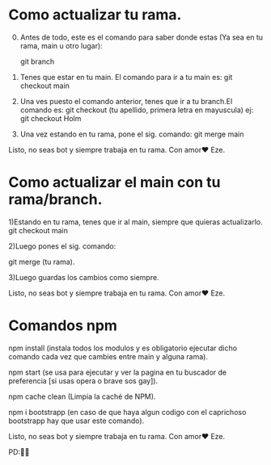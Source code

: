 # Como actualizar tu rama.
0) Antes de todo, este es el comando para saber donde estas (Ya sea en tu rama, main u otro lugar):

      git branch

1) Tenes que estar en tu main.
   El comando para ir a tu main es:
   git checkout main

2) Una ves puesto el comando anterior, tenes que ir a tu branch.El comando es:
   git checkout (tu apellido, primera letra en mayuscula)
ej:   git checkout Holm

3) Una vez estando en tu rama, pone el sig. comando:
   git merge main

Listo, no seas bot y siempre trabaja en tu rama. Con amor❤️ Eze.

# Como actualizar el main con tu rama/branch.

1)Estando en tu rama, tenes que ir al main, siempre que quieras actualizarlo.
  git checkout main

2)Luego pones el sig. comando:

  git merge (tu rama).

3)Luego guardas los cambios como siempre.

Listo, no seas bot y siempre trabaja en tu rama. Con amor❤️ Eze.

# Comandos npm 

npm install (instala todos los modulos y es obligatorio ejecutar dicho comando cada vez que cambies entre main y alguna rama).

npm start (se usa para ejecutar y ver la pagina en tu buscador de preferencia [si usas opera o brave sos gay]).

npm cache clean  (Limpia la caché de NPM).

npm i bootstrapp (en caso de que haya algun codigo con el caprichoso bootstrapp hay que usar este comando).

Listo, no seas bot y siempre trabaja en tu rama. Con amor❤️ Eze.

PD:🍆🍑
